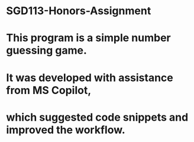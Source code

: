 # SGD113-Honors-Assignment
# This program is a simple number guessing game.
# It was developed with assistance from MS Copilot,
# which suggested code snippets and improved the workflow.
